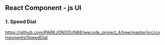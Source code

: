 ## React Component - js UI



### 1. Speed Dial

https://github.com/PARKJONGSUN88/wecode_project_4/tree/master/src/components/SpeedDial